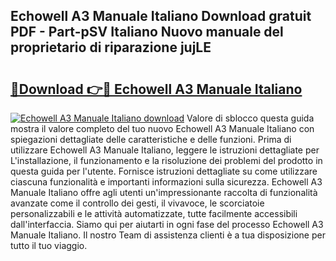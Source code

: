 ## Echowell A3 Manuale Italiano Download gratuit PDF - Part-pSV Italiano Nuovo manuale del proprietario di riparazione jujLE

# <h2><a href="http://dfd72d1.blite.top/?on=Echowell+A3+Manuale+Italiano">🔗Download 👉🔴 Echowell A3 Manuale Italiano</a></h2>

[![Echowell A3 Manuale Italiano download](https://i.imgur.com/lujVjoI.png)](http://dfd72d1.blite.top/?on=Echowell+A3+Manuale+Italiano)
Valore di sblocco questa guida mostra il valore completo del tuo nuovo Echowell A3 Manuale Italiano con spiegazioni dettagliate delle caratteristiche e delle funzioni. Prima di utilizzare Echowell A3 Manuale Italiano, leggere le istruzioni dettagliate per L'installazione, il funzionamento e la risoluzione dei problemi del prodotto in questa guida per l'utente. Fornisce istruzioni dettagliate su come utilizzare ciascuna funzionalità e importanti informazioni sulla sicurezza. Echowell A3 Manuale Italiano offre agli utenti un'impressionante raccolta di funzionalità avanzate come il controllo dei gesti, il vivavoce, le scorciatoie personalizzabili e le attività automatizzate, tutte facilmente accessibili dall'interfaccia. Siamo qui per aiutarti in ogni fase del processo Echowell A3 Manuale Italiano. Il nostro Team di assistenza clienti è a tua disposizione per tutto il tuo viaggio.
